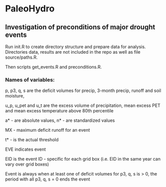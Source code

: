 # PaleoHydro

## Investigation of preconditions of major drought events

Run init.R to create directory structure and prepare data for analysis. Directories data, results are not included in the repo as well as file source/paths.R.

Then scripts get_events.R and preconditions.R.

### Names of variables:

p, p3, q, s are the deficit volumes for precip, 3-month precip, runoff and soil moisture, 

u_p, u_pet and u_t are the excess volume of precipitation, mean excess PET and mean excess temperature above 80th percentile

a* - are absolute values, n* - are standardized values

MX  - maximum deficit runoff for an event

t* - is the actual threshold

EVE indicates event

EID is the event ID - specific for each grid box (i.e. EID in the same year can vary over grid boxes)

Event is always when at least one of deficit volumes for p3, q, s is > 0, the period with all p3, q, s = 0 ends the event 
